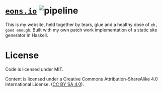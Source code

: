 # [`eons.io`](https://www.eons.io/) ![pipeline](https://github.com/sondr3/web/workflows/pipeline/badge.svg)

This is my website, held together by tears, glue and a healthy dose of `eh, good enough`. Built with my own patch work
implementation of a static site generator in Haskell.

# License

Code is licensed under MIT.

Content is licensed under a Creative Commons Attribution-ShareAlike 4.0 International License. ([CC BY SA 4.0](https://creativecommons.org/licenses/by-sa/4.0/)).

